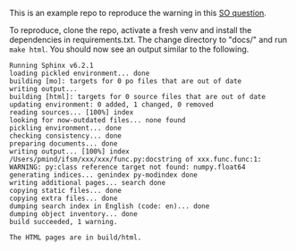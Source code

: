 This is an example repo to reproduce the warning in this [SO
question](https://stackoverflow.com/questions/76668897/warning-when-referencing-numpy-scalar-types).

To reproduce, clone the repo, activate a fresh venv and install the
dependencies in requirements.txt.  The change directory to "docs/" and run
``make html``. You should now see an output similar to the following.

```
Running Sphinx v6.2.1
loading pickled environment... done
building [mo]: targets for 0 po files that are out of date
writing output...
building [html]: targets for 0 source files that are out of date
updating environment: 0 added, 1 changed, 0 removed
reading sources... [100%] index
looking for now-outdated files... none found
pickling environment... done
checking consistency... done
preparing documents... done
writing output... [100%] index
/Users/pmind/ifsm/xxx/xxx/func.py:docstring of xxx.func.func:1: WARNING: py:class reference target not found: numpy.float64
generating indices... genindex py-modindex done
writing additional pages... search done
copying static files... done
copying extra files... done
dumping search index in English (code: en)... done
dumping object inventory... done
build succeeded, 1 warning.

The HTML pages are in build/html.
```
